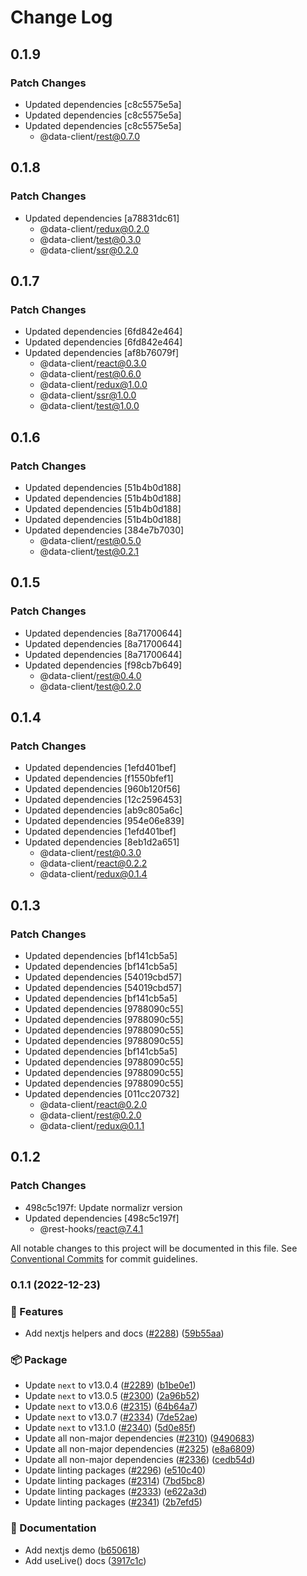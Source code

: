 # Change Log

## 0.1.9

### Patch Changes

- Updated dependencies [c8c5575e5a]
- Updated dependencies [c8c5575e5a]
- Updated dependencies [c8c5575e5a]
  - @data-client/rest@0.7.0

## 0.1.8

### Patch Changes

- Updated dependencies [a78831dc61]
  - @data-client/redux@0.2.0
  - @data-client/test@0.3.0
  - @data-client/ssr@0.2.0

## 0.1.7

### Patch Changes

- Updated dependencies [6fd842e464]
- Updated dependencies [6fd842e464]
- Updated dependencies [af8b76079f]
  - @data-client/react@0.3.0
  - @data-client/rest@0.6.0
  - @data-client/redux@1.0.0
  - @data-client/ssr@1.0.0
  - @data-client/test@1.0.0

## 0.1.6

### Patch Changes

- Updated dependencies [51b4b0d188]
- Updated dependencies [51b4b0d188]
- Updated dependencies [51b4b0d188]
- Updated dependencies [51b4b0d188]
- Updated dependencies [384e7b7030]
  - @data-client/rest@0.5.0
  - @data-client/test@0.2.1

## 0.1.5

### Patch Changes

- Updated dependencies [8a71700644]
- Updated dependencies [8a71700644]
- Updated dependencies [8a71700644]
- Updated dependencies [f98cb7b649]
  - @data-client/rest@0.4.0
  - @data-client/test@0.2.0

## 0.1.4

### Patch Changes

- Updated dependencies [1efd401bef]
- Updated dependencies [f1550bfef1]
- Updated dependencies [960b120f56]
- Updated dependencies [12c2596453]
- Updated dependencies [ab9c805a6c]
- Updated dependencies [954e06e839]
- Updated dependencies [1efd401bef]
- Updated dependencies [8eb1d2a651]
  - @data-client/rest@0.3.0
  - @data-client/react@0.2.2
  - @data-client/redux@0.1.4

## 0.1.3

### Patch Changes

- Updated dependencies [bf141cb5a5]
- Updated dependencies [bf141cb5a5]
- Updated dependencies [54019cbd57]
- Updated dependencies [54019cbd57]
- Updated dependencies [bf141cb5a5]
- Updated dependencies [9788090c55]
- Updated dependencies [9788090c55]
- Updated dependencies [9788090c55]
- Updated dependencies [9788090c55]
- Updated dependencies [bf141cb5a5]
- Updated dependencies [9788090c55]
- Updated dependencies [9788090c55]
- Updated dependencies [9788090c55]
- Updated dependencies [011cc20732]
  - @data-client/react@0.2.0
  - @data-client/rest@0.2.0
  - @data-client/redux@0.1.1

## 0.1.2

### Patch Changes

- 498c5c197f: Update normalizr version
- Updated dependencies [498c5c197f]
  - @rest-hooks/react@7.4.1

All notable changes to this project will be documented in this file.
See [Conventional Commits](https://conventionalcommits.org) for commit guidelines.

### 0.1.1 (2022-12-23)

### 🚀 Features

- Add nextjs helpers and docs ([#2288](https://github.com/coinbase/rest-hooks/issues/2288)) ([59b55aa](https://github.com/coinbase/rest-hooks/commit/59b55aa0b380593dccfed74e3cd9c0b47a9e8699))

### 📦 Package

- Update `next` to v13.0.4 ([#2289](https://github.com/coinbase/rest-hooks/issues/2289)) ([b1be0e1](https://github.com/coinbase/rest-hooks/commit/b1be0e100ff3c655f7d85ddafd8579fd92d26e6a))
- Update `next` to v13.0.5 ([#2300](https://github.com/coinbase/rest-hooks/issues/2300)) ([2a96b52](https://github.com/coinbase/rest-hooks/commit/2a96b528f7ea95a760aab36df3a8efa293a535e5))
- Update `next` to v13.0.6 ([#2315](https://github.com/coinbase/rest-hooks/issues/2315)) ([64b64a7](https://github.com/coinbase/rest-hooks/commit/64b64a7ae7ff7dcbdc6c6f84d6de161a15a297fc))
- Update `next` to v13.0.7 ([#2334](https://github.com/coinbase/rest-hooks/issues/2334)) ([7de52ae](https://github.com/coinbase/rest-hooks/commit/7de52ae299498003b29a8a3e827ca93c14c7e309))
- Update `next` to v13.1.0 ([#2340](https://github.com/coinbase/rest-hooks/issues/2340)) ([5d0e85f](https://github.com/coinbase/rest-hooks/commit/5d0e85fe4a0db39fb38b376333f28a2397db7eb9))
- Update all non-major dependencies ([#2310](https://github.com/coinbase/rest-hooks/issues/2310)) ([9490683](https://github.com/coinbase/rest-hooks/commit/9490683a702bb18f17eb3de42b83521c9f3209a4))
- Update all non-major dependencies ([#2325](https://github.com/coinbase/rest-hooks/issues/2325)) ([e8a6809](https://github.com/coinbase/rest-hooks/commit/e8a68098423a577f58b3c5ab8ec079eb8812094e))
- Update all non-major dependencies ([#2336](https://github.com/coinbase/rest-hooks/issues/2336)) ([cedb54d](https://github.com/coinbase/rest-hooks/commit/cedb54d476ae6d7d19b472e1424bb60ca386be54))
- Update linting packages ([#2296](https://github.com/coinbase/rest-hooks/issues/2296)) ([e510c40](https://github.com/coinbase/rest-hooks/commit/e510c409b16fc340de585fc6099b86239a3fbc43))
- Update linting packages ([#2314](https://github.com/coinbase/rest-hooks/issues/2314)) ([7bd5bc8](https://github.com/coinbase/rest-hooks/commit/7bd5bc85b7c333fb7b33cc8b41bc225f1dd9dbf4))
- Update linting packages ([#2333](https://github.com/coinbase/rest-hooks/issues/2333)) ([e622a3d](https://github.com/coinbase/rest-hooks/commit/e622a3d60d0c2d66b0ae53ce97ada9e76aad12c7))
- Update linting packages ([#2341](https://github.com/coinbase/rest-hooks/issues/2341)) ([2b7efd5](https://github.com/coinbase/rest-hooks/commit/2b7efd578806b1aa81d4a6e27e80e69f4c277e5f))

### 📝 Documentation

- Add nextjs demo ([b650618](https://github.com/coinbase/rest-hooks/commit/b6506180ef41a73eb4c926eef3786e0394c3a2c3))
- Add useLive() docs ([3917c1c](https://github.com/coinbase/rest-hooks/commit/3917c1c3490794d0a7a987c7d6b3a255b25943ee))
